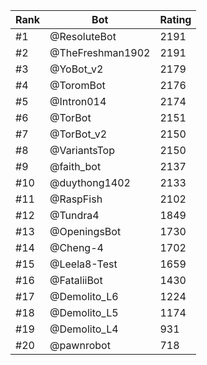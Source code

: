Rank|Bot|Rating
---|---|---
#1|@ResoluteBot|2191
#2|@TheFreshman1902|2191
#3|@YoBot_v2|2179
#4|@ToromBot|2176
#5|@Intron014|2174
#6|@TorBot|2151
#7|@TorBot_v2|2150
#8|@VariantsTop|2150
#9|@faith_bot|2137
#10|@duythong1402|2133
#11|@RaspFish|2102
#12|@Tundra4|1849
#13|@OpeningsBot|1730
#14|@Cheng-4|1702
#15|@Leela8-Test|1659
#16|@FataliiBot|1430
#17|@Demolito_L6|1224
#18|@Demolito_L5|1174
#19|@Demolito_L4|931
#20|@pawnrobot|718
